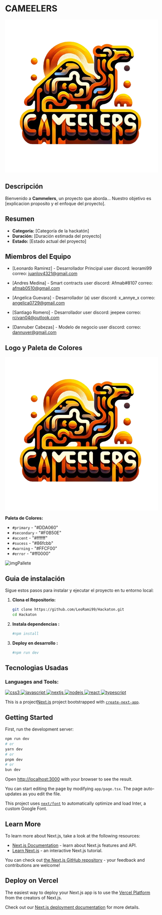 # CAMEELERS

![Logo del Proyecto](https://github.com/Aguevarab0729/Hackaton/blob/main/public/images/CameelersIcon.png)

## Descripción

Bienvenido a **Cammelers**, un proyecto que aborda...
Nuestro objetivo es [explicacion proposito y el enfoque del proyecto].

## Resumen

- **Categoría:** [Categoría de la hackatón]
- **Duración:** [Duración estimada del proyecto]
- **Estado:** [Estado actual del proyecto]

## Miembros del Equipo

- [Leonardo Ramirez] - Desarrollador Principal
    user discord:  leorami99
    correo: juanlov4321@gmail.com

- [Andres Medina] - Smart contracts 
    user discord:  Afmab#8107
    correo: afmab0510@gmail.com

- [Angelica Guevara] - Desarrollador (a)
    user discord: x_annye_x
    correo: angelica0729@gmail.com

- [Santiago Romero] - Desarrollador
    user discord:  jeepew
    correo: rcivan04@outlook.com

- [Dannuber Cabezas] - Modelo de negocio 
    user discord: 
    correo: dannuver@gmail.com

## Logo y Paleta de Colores

![Logo del Proyecto](https://github.com/Aguevarab0729/Hackaton/blob/main/public/images/CameelersIcon.png)

**Paleta de Colores:**

- `#primary` - "#DDA060"
- `#secondary` - "#F0B50E"
- `#accent` - "#ffffff"
- `#sucess` - "#86fcbb"
- `#warning` - "#FFCF00"
- `#error` - "#ff0000"

![imgPallete]()

## Guia de instalación

Sigue estos pasos para instalar y ejecutar el proyecto en tu entorno local:

1. **Clona el Repositorio:**
   ```bash
   git clone https://github.com/LeoRami99/Hackaton.git
   cd Hackaton
2. **Instala dependencias :**
    ```bash
   #npm install 
3. **Deploy en desarrollo :**
    ```bash
   #npm run dev

## Tecnologias Usadas

<h3 align="left">Languages and Tools:</h3>
<p align="left"> <a href="https://www.w3schools.com/css/" target="_blank" rel="noreferrer"> <img src="https://raw.githubusercontent.com/devicons/devicon/master/icons/css3/css3-original-wordmark.svg" alt="css3" width="40" height="40"/> </a> <a href="https://developer.mozilla.org/en-US/docs/Web/JavaScript" target="_blank" rel="noreferrer"> <img src="https://raw.githubusercontent.com/devicons/devicon/master/icons/javascript/javascript-original.svg" alt="javascript" width="40" height="40"/> </a> <a href="https://nextjs.org/" target="_blank" rel="noreferrer"> <img src="https://cdn.worldvectorlogo.com/logos/nextjs-2.svg" alt="nextjs" width="40" height="40"/> </a> <a href="https://nodejs.org" target="_blank" rel="noreferrer"> <img src="https://raw.githubusercontent.com/devicons/devicon/master/icons/nodejs/nodejs-original-wordmark.svg" alt="nodejs" width="40" height="40"/> </a> <a href="https://reactjs.org/" target="_blank" rel="noreferrer"> <img src="https://raw.githubusercontent.com/devicons/devicon/master/icons/react/react-original-wordmark.svg" alt="react" width="40" height="40"/> </a> <a href="https://www.typescriptlang.org/" target="_blank" rel="noreferrer"> <img src="https://raw.githubusercontent.com/devicons/devicon/master/icons/typescript/typescript-original.svg" alt="typescript" width="40" height="40"/> </a> </p>


This is a project[Next.js](https://nextjs.org/) project bootstrapped with [`create-next-app`](https://github.com/vercel/next.js/tree/canary/packages/create-next-app).

## Getting Started

First, run the development server:

```bash
npm run dev
# or
yarn dev
# or
pnpm dev
# or
bun dev
```

Open [http://localhost:3000](http://localhost:3000) with your browser to see the result.

You can start editing the page by modifying `app/page.tsx`. The page auto-updates as you edit the file.

This project uses [`next/font`](https://nextjs.org/docs/basic-features/font-optimization) to automatically optimize and load Inter, a custom Google Font.

## Learn More

To learn more about Next.js, take a look at the following resources:

- [Next.js Documentation](https://nextjs.org/docs) - learn about Next.js features and API.
- [Learn Next.js](https://nextjs.org/learn) - an interactive Next.js tutorial.

You can check out [the Next.js GitHub repository](https://github.com/vercel/next.js/) - your feedback and contributions are welcome!

## Deploy on Vercel

The easiest way to deploy your Next.js app is to use the [Vercel Platform](https://vercel.com/new?utm_medium=default-template&filter=next.js&utm_source=create-next-app&utm_campaign=create-next-app-readme) from the creators of Next.js.

Check out our [Next.js deployment documentation](https://nextjs.org/docs/deployment) for more details.
